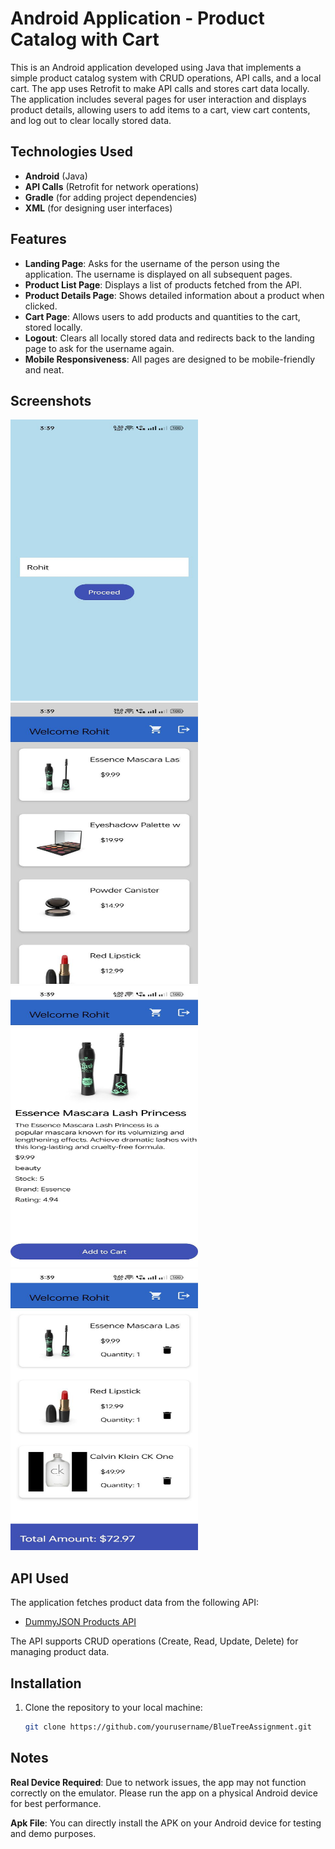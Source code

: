 # Android Application - Product Catalog with Cart

This is an Android application developed using Java that implements a simple product catalog system with CRUD operations, API calls, and a local cart. The app uses Retrofit to make API calls and stores cart data locally. The application includes several pages for user interaction and displays product details, allowing users to add items to a cart, view cart contents, and log out to clear locally stored data.

## Technologies Used

- **Android** (Java)
- **API Calls** (Retrofit for network operations)
- **Gradle** (for adding project dependencies)
- **XML** (for designing user interfaces)

## Features

- **Landing Page**: Asks for the username of the person using the application. The username is displayed on all subsequent pages.
- **Product List Page**: Displays a list of products fetched from the API.
- **Product Details Page**: Shows detailed information about a product when clicked.
- **Cart Page**: Allows users to add products and quantities to the cart, stored locally.
- **Logout**: Clears all locally stored data and redirects back to the landing page to ask for the username again.
- **Mobile Responsiveness**: All pages are designed to be mobile-friendly and neat.

## Screenshots

<img src="Screenshot/1.jpeg" alt="Landing Page" width="300" height="450"/><img src="Screenshot/2.jpeg" alt="Landing Page" width="300" height="450"/><img src="Screenshot/3.jpeg" alt="Landing Page" width="300" height="450"/><img src="Screenshot/4.jpeg" alt="Landing Page" width="300" height="450"/>




## API Used

The application fetches product data from the following API:

- [DummyJSON Products API](https://dummyjson.com/docs/products)

The API supports CRUD operations (Create, Read, Update, Delete) for managing product data.

## Installation

1. Clone the repository to your local machine:
   ```bash
   git clone https://github.com/yourusername/BlueTreeAssignment.git


## Notes 
 **Real Device Required**:
 Due to network issues, the app may not function correctly on the emulator. 
 Please run the app on a physical Android device for best performance.
 
**Apk File**: 
 You can directly install the APK on your Android device for testing and demo purposes.

